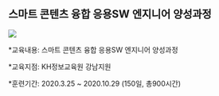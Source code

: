 ## 스마트 콘텐츠 융합 응용SW 엔지니어 양성과정

![](https://hrd.go.kr/comm/com/fileDownload.do?athfilId=5yS9Bihw2GmKzXp2gwmS1Aw&athfilSeqNo=5)

  *교육내용: 스마트 콘텐츠 융합 응용SW 엔지니어 양성과정
  
  *교육지점: KH정보교육원 강남지원
  
  *훈련기간: 2020.3.25 ~ 2020.10.29 (150일, 총900시간)
